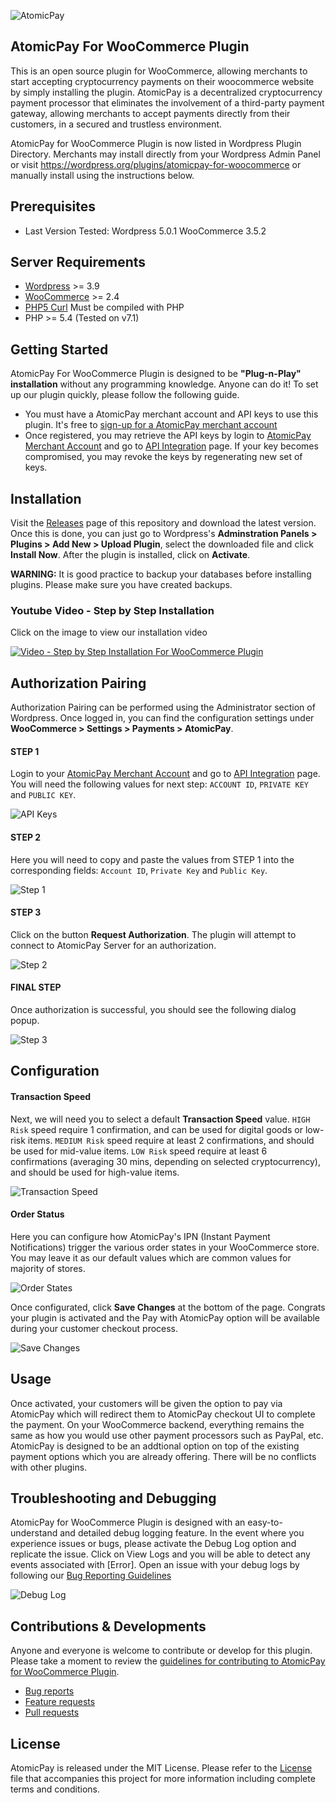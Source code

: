 ![AtomicPay](https://github.com/atomicpay/woocommerce-plugin/blob/master/templates/images/atomicpay-plugin-header.png)
## AtomicPay For WooCommerce Plugin
This is an open source plugin for WooCommerce, allowing merchants to start accepting cryptocurrency payments on their woocommerce website by simply installing the plugin. AtomicPay is a decentralized cryptocurrency payment processor that eliminates the involvement of a third-party payment gateway, allowing merchants to accept payments directly from their customers, in a secured and trustless environment.

AtomicPay for WooCommerce Plugin is now listed in Wordpress Plugin Directory. Merchants may install directly from your Wordpress Admin Panel or visit https://wordpress.org/plugins/atomicpay-for-woocommerce or manually install using the instructions below.

## Prerequisites
* Last Version Tested: Wordpress 5.0.1 WooCommerce 3.5.2

## Server Requirements

* [Wordpress](https://wordpress.org/about/requirements/) >= 3.9
* [WooCommerce](http://docs.woothemes.com/document/server-requirements/) >= 2.4
* [PHP5 Curl](http://php.net/manual/en/curl.installation.php) Must be compiled with PHP
* PHP >= 5.4 (Tested on v7.1)

## Getting Started
AtomicPay For WooCommerce Plugin is designed to be **"Plug-n-Play" installation** without any programming knowledge. Anyone can do it! To set up our plugin quickly, please follow the following guide.

- You must have a AtomicPay merchant account and API keys to use this plugin. It's free to [sign-up for a AtomicPay merchant account](https://merchant.atomicpay.io/beta-registration)
- Once registered, you may retrieve the API keys by login to [AtomicPay Merchant Account](https://merchant.atomicpay.io/login) and go to [API Integration](https://merchant.atomicpay.io/apiIntegration) page. If your key becomes compromised, you may revoke the keys by regenerating new set of keys.

## Installation
Visit the [Releases](https://github.com/atomicpay/woocommerce-plugin/releases) page of this repository and download the latest version. Once this is done, you can just go to Wordpress's **Adminstration Panels > Plugins > Add New > Upload Plugin**, select the downloaded file and click **Install Now**. After the plugin is installed, click on **Activate**.

**WARNING:** It is good practice to backup your databases before installing plugins. Please make sure you have created backups.

### Youtube Video - Step by Step Installation
Click on the image to view our installation video

[![Video - Step by Step Installation For WooCommerce Plugin](https://github.com/atomicpay/woocommerce-plugin/blob/master/templates/images/video.png)](https://www.youtube.com/watch?v=AO7Hdkdwr5s)

## Authorization Pairing
Authorization Pairing can be performed using the Administrator section of Wordpress.
Once logged in, you can find the configuration settings under **WooCommerce > Settings > Payments > AtomicPay**.

#### STEP 1
Login to your [AtomicPay Merchant Account](https://merchant.atomicpay.io/login) and go to [API Integration](https://merchant.atomicpay.io/apiIntegration) page. You will need the following values for next step: `ACCOUNT ID`, `PRIVATE KEY` and `PUBLIC KEY`.

![API Keys](https://github.com/atomicpay/woocommerce-plugin/blob/master/templates/images/getting-keys.png)

#### STEP 2
Here you will need to copy and paste the values from STEP 1 into the corresponding fields: `Account ID`, `Private Key` and `Public Key`.

![Step 1](https://github.com/atomicpay/woocommerce-plugin/blob/master/templates/images/step-1.png)

#### STEP 3
Click on the button **Request Authorization**. The plugin will attempt to connect to AtomicPay Server for an authorization.

![Step 2](https://github.com/atomicpay/woocommerce-plugin/blob/master/templates/images/step-2.png)

#### FINAL STEP
Once authorization is successful, you should see the following dialog popup.

![Step 3](https://github.com/atomicpay/woocommerce-plugin/blob/master/templates/images/step-3.png)

## Configuration
#### Transaction Speed
Next, we will need you to select a default **Transaction Speed** value. `HIGH Risk` speed require 1 confirmation, and can be used for digital goods or low-risk items. `MEDIUM Risk` speed require at least 2 confirmations, and should be used for mid-value items. `LOW Risk` speed require at least 6 confirmations (averaging 30 mins, depending on selected cryptocurrency), and should be used for high-value items.

![Transaction Speed](https://github.com/atomicpay/woocommerce-plugin/blob/master/templates/images/step-4.png)

#### Order Status
Here you can configure how AtomicPay's IPN (Instant Payment Notifications) trigger the various order states in your WooCommerce store. You may leave it as our default values which are common values for majority of stores.

![Order States](https://github.com/atomicpay/woocommerce-plugin/blob/master/templates/images/step-6.png)

Once configurated, click **Save Changes** at the bottom of the page. Congrats your plugin is activated and the Pay with AtomicPay option will be available during your customer checkout process.

![Save Changes](https://github.com/atomicpay/woocommerce-plugin/blob/master/templates/images/step-5.png)

## Usage
Once activated, your customers will be given the option to pay via AtomicPay which will redirect them to AtomicPay checkout UI to complete the payment. On your WooCommerce backend, everything remains the same as how you would use other payment processors such as PayPal, etc. AtomicPay is designed to be an addtional option on top of the existing payment options which you are already offering. There will be no conflicts with other plugins.

## Troubleshooting and Debugging
AtomicPay for WooCommerce Plugin is designed with an easy-to-understand and detailed debug logging feature. In the event where you experience issues or bugs, please activate the Debug Log option and replicate the issue. Click on View Logs and you will be able to detect any events associated with [Error]. Open an issue with your debug logs by following our [Bug Reporting Guidelines](CONTRIBUTING.md#bugs)

![Debug Log](https://github.com/atomicpay/woocommerce-plugin/blob/master/templates/images/step-7.png)

## Contributions & Developments
Anyone and everyone is welcome to contribute or develop for this plugin. Please take a moment to review the [guidelines for contributing to AtomicPay for WooCommerce Plugin](https://github.com/atomicpay/woocommerce-plugin/blob/master/CONTRIBUTING.md).

- [Bug reports](CONTRIBUTING.md#bugs)
- [Feature requests](CONTRIBUTING.md#features)
- [Pull requests](CONTRIBUTING.md#pull-requests)

## License
AtomicPay is released under the MIT License. Please refer to the [License](https://github.com/atomicpay/woocommerce-plugin/blob/master/LICENSE) file that accompanies this project for more information including complete terms and conditions.
